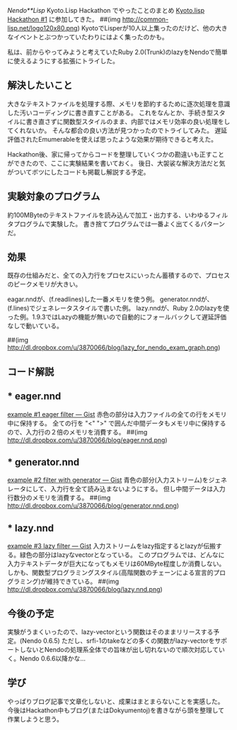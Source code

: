 *Nendo**Lisp* Kyoto.Lisp Hackathon でやったことのまとめ
[Kyoto.lisp Hackathon #1](http://atnd.org/event/E0007877) に参加してきた。
 ##(img http://common-lisp.net/logo120x80.png)
KyotoでLisperが10人以上集ったのだけど、他の大きなイベントとぶつかっていたわりにはよく集ったのかも。

私は、前からやってみようと考えていたRuby 2.0(Trunk)のlazyをNendoで簡単に使えるようにする拡張にトライした。

## 解決したいこと
大きなテキストファイルを処理する際、メモリを節約するために逐次処理を意識した汚いコーディングに書き直すことがある。
これをなんとか、手続き型スタイルに書き直さずに関数型スタイルのまま、内部ではメモリ効率の良い処理をしてくれないか。
そんな都合の良い方法が見つかったのでトライしてみた。
遅延評価されたEmumerableを使えば思ったような効果が期待できると考えた。

Hackathon後、家に帰ってからコードを整理していくつかの勘違いも正すことができたので、ここに実験結果を書いておく。
後日、大袈裟な解決方法だと気がついてボツにしたコードも掲載し解説する予定。

## 実験対象のプログラム
約100MByteのテキストファイルを読み込んで加工・出力する、いわゆるフィルタプログラムで実験した。
書き捨てプログラムでは一番よく出てくるパターンだ。

## 効果
既存の仕組みだと、全ての入力行をプロセスにいったん蓄積するので、プロセスのピークメモリが大きい。

eagar.nndが、(f.readlines)した一番メモリを使う例。
generator.nndが、(f.lines)でジェネレータスタイルで書いた例。
lazy.nndが、Ruby 2.0のlazyを使った例。1.9.3ではLazyの機能が無いので自動的にフォールバックして遅延評価なしで動いている。

##(img http://dl.dropbox.com/u/3870066/blog/lazy_for_nendo_exam_graph.png)

## コード解説

## * eager.nnd
[example #1 eager filter — Gist](http://gist.github.com/3323848)
赤色の部分は入力ファイルの全ての行をメモリ中に保持する。
全ての行を "<" ">" で囲んだ中間データもメモリ中に保持するので、入力行の２倍のメモリを消費する。
##(img http://dl.dropbox.com/u/3870066/blog/eager.nnd.png)

## * generator.nnd
[example #2 filter with generator — Gist](http://gist.github.com/3323850)
青色の部分(入力ストリーム)をジェネレータにして、入力行を全て読み込まないようにする。
但し中間データは入力行数分のメモリを消費する。
##(img http://dl.dropbox.com/u/3870066/blog/generator.nnd.png)

## * lazy.nnd
[example #3 lazy filter — Gist](http://gist.github.com/3323853)
入力ストリームをlazy指定するとlazyが伝搬する。緑色の部分はlazyなvectorとなっている。
このプログラムでは、どんなに入力テキストデータが巨大になってもメモリは60MByte程度しか消費しない。
しかも、関数型プログラミングスタイル(高階関数のチェーンによる宣言的プログラミング)が維持できている。
##(img http://dl.dropbox.com/u/3870066/blog/lazy.nnd.png)

## 今後の予定
実験がうまくいったので、lazy-vectorという関数はそのままリリースする予定。(Nendo 0.6.5)
ただし、srfi-1のtakeなどの多くの関数がlazy-vectorをサポートしないとNendoの処理系全体での旨味が出し切れないので順次対応していく。Nendo 0.6.6以降かな…

## 学び
やっぱりブログ記事で文章化しないと、成果はまとまらないことを実感した。
今後はHackathon中もブログ(またはDokyumentoj)を書きながら頭を整理して作業しようと思う。
